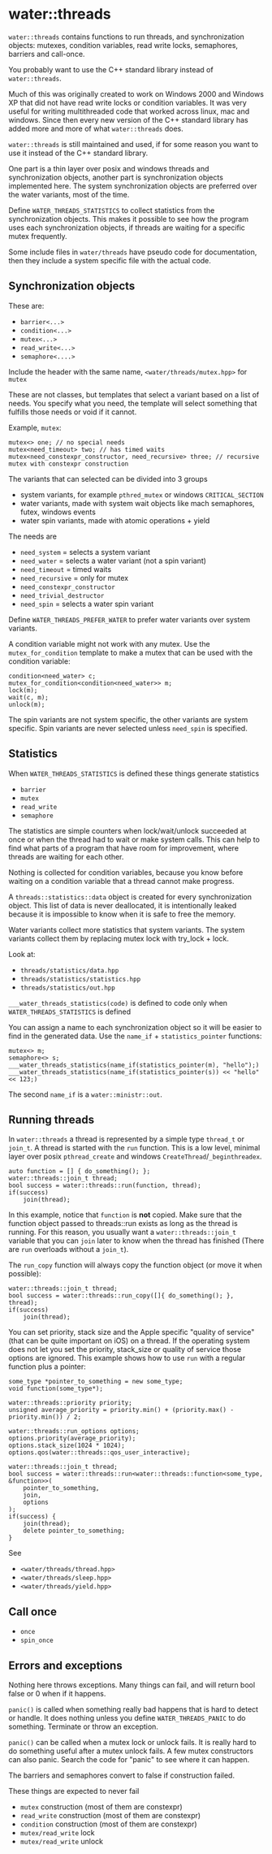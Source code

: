# water::threads

`water::threads` contains functions to run threads, and synchronization objects: mutexes, condition
variables, read write locks, semaphores, barriers and call-once.

You probably want to use the C++ standard library instead of `water::threads`.

Much of this was originally created to work on Windows 2000 and Windows XP that did not have read
write locks or condition variables. It was very useful for writing multithreaded code that worked
across linux, mac and windows. Since then every new version of the C++ standard library has added
more and more of what `water::threads` does.

`water::threads` is still maintained and used, if for some reason you want to use it instead of the
C++ standard library.

One part is a thin layer over posix and windows threads and synchronization objects, another part is
synchronization objects implemented here. The system synchronization objects are preferred over the
water variants, most of the time.

Define `WATER_THREADS_STATISTICS` to collect statistics from the synchronization objects. This makes
it possible to see how the program uses each synchronization objects, if threads are waiting for a
specific mutex frequently.

Some include files in `water/threads` have pseudo code for documentation, then they include a system
specific file with the actual code.


## Synchronization objects

These are:

- `barrier<...>`
- `condition<...>`
- `mutex<...>`
- `read_write<...>`
- `semaphore<....>`

Include the header with the same name, `<water/threads/mutex.hpp>` for `mutex`

These are not classes, but templates that select a variant based on a list of needs. You specify
what you need, the template will select something that fulfills those needs or void if it cannot.

Example, `mutex`:

    mutex<> one; // no special needs
    mutex<need_timeout> two; // has timed waits
    mutex<need_constexpr_constructor, need_recursive> three; // recursive mutex with constexpr construction

The variants that can selected can be divided into 3 groups

- system variants, for example `pthred_mutex` or windows `CRITICAL_SECTION`
- water variants, made with system wait objects like mach semaphores, futex, windows events
- water spin variants, made with atomic operations + yield

The needs are

- `need_system` = selects a system variant                
- `need_water` = selects a water variant (not a spin variant)
- `need_timeout` = timed waits
- `need_recursive` = only for mutex 
- `need_constexpr_constructor`
- `need_trivial_destructor`
- `need_spin` = selects a water spin variant 

Define `WATER_THREADS_PREFER_WATER` to prefer water variants over system variants.

A condition variable might not work with any mutex. Use the `mutex_for_condition` template to make a
mutex that can be used with the condition variable:

    condition<need_water> c;
    mutex_for_condition<condition<need_water>> m;
    lock(m);
    wait(c, m);
    unlock(m);

The spin variants are not system specific, the other variants are system specific.
Spin variants are never selected unless `need_spin` is specified.

## Statistics

When `WATER_THREADS_STATISTICS` is defined these things generate statistics

- `barrier`
- `mutex`
- `read_write`
- `semaphore`

The statistics are simple counters when lock/wait/unlock succeeded at once or when the thread had
to wait or make system calls. This can help to find what parts of a program that have room for
improvement, where threads are waiting for each other. 

Nothing is collected for condition variables, because you know before waiting on a condition
variable that a thread cannot make progress.

A `threads::statistics::data` object is created for every synchronization object. This list of data is
never deallocated, it is intentionally leaked because it is impossible to know when it is safe to
free the memory.

Water variants collect more statistics that system variants. The system variants collect them by
replacing mutex lock with try_lock + lock.

Look at:

- `threads/statistics/data.hpp`
- `threads/statistics/statistics.hpp`
- `threads/statistics/out.hpp`

`___water_threads_statistics(code)` is defined to code only when `WATER_THREADS_STATISTICS` is defined

You can assign a name to each synchronization object so it will be easier to find in the generated
data. Use the `name_if` + `statistics_pointer` functions:

    mutex<> m;
    semaphore<> s;
    ___water_threads_statistics(name_if(statistics_pointer(m), "hello");)
    ___water_threads_statistics(name_if(statistics_pointer(s)) << "hello" << 123;)

The second `name_if` is a `water::ministr::out`.


## Running threads

In `water::threads` a thread is represented by a simple type `thread_t` or `join_t`. A thread is
started with the `run` function. This is a low level, minimal layer over posix `pthread_create` and
windows `CreateThread`/`_beginthreadex`.

    auto function = [] { do_something(); };
    water::threads::join_t thread;
    bool success = water::threads::run(function, thread);
    if(success)
        join(thread);

In this example, notice that `function` is **not** copied. Make sure that the function object passed
to threads::run exists as long as the thread is running. For this reason, you usually want a
`water::threads::join_t` variable that you can `join` later to know when the thread has finished
(There are `run` overloads without a `join_t`).

The `run_copy` function will always copy the function object (or move it when possible):
    
    water::threads::join_t thread;
    bool success = water::threads::run_copy([]{ do_something(); }, thread);
    if(success)
        join(thread);
    

You can set priority, stack size and the Apple specific "quality of service" (that can be quite
important on iOS) on a thread. If the operating system does not let you set the priority, stack_size
or quality of service those options are ignored. This example shows how to use `run` with a regular
function plus a pointer:

    some_type *pointer_to_something = new some_type;
    void function(some_type*);
    
    water::threads::priority priority;
    unsigned average_priority = priority.min() + (priority.max() - priority.min()) / 2;
    
    water::threads::run_options options;
    options.priority(average_priority);
    options.stack_size(1024 * 1024);
    options.qos(water::threads::qos_user_interactive);
    
    water::threads::join_t thread;
    bool success = water::threads::run<water::threads::function<some_type, &function>>(
        pointer_to_something,
        join,
        options
    );
    if(success) {
        join(thread);
        delete pointer_to_something;
    }

See

- `<water/threads/thread.hpp>`
- `<water/threads/sleep.hpp>`
- `<water/threads/yield.hpp>`




## Call once

- `once`
- `spin_once`


## Errors and exceptions

Nothing here throws exceptions. Many things can fail, and will return bool false or 0 when if it
happens.

`panic()` is called when something really bad happens that is hard to detect or handle. It does nothing
unless you define `WATER_THREADS_PANIC` to do something. Terminate or throw an exception.

`panic()` can be called when a mutex lock or unlock fails. It is really hard to do something useful
after a mutex unlock fails. A few mutex constructors can also panic. Search the code for "panic" to
see where it can happen.

The barriers and semaphores convert to false if construction failed.

These things are expected to never fail

- `mutex` construction (most of them are constexpr)
- `read_write` construction (most of them are constexpr)
- `condition` construction (most of them are constexpr)
- `mutex/read_write` lock
- `mutex/read_write` unlock
